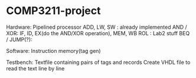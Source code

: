 # COMP3211-project

Hardware:
Pipelined processor
ADD, LW, SW : already implemented
AND / XOR: IF, ID, EX(do the AND/XOR operation), MEM, WB
ROL : Lab2 stuff
BEQ / JUMP(?):

Software:
Instruction memory(tag gen)

Testbench:
Textfile containing pairs of tags and records
Create VHDL file to read the text line by line
